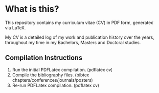 # What is this? 
This repository contains my curriculum vitae (CV) in PDF form, generated via LaTeX.  

My CV is a detailed log of my work and publication history over the years, throughout my time in my Bachelors, Masters and Doctoral studies.

## Compilation Instructions
1. Run the initial PDFLatex compilation. (pdflatex cv)
2. Compile the bibliography files. (bibtex chapters/conferences/journals/posters)
3. Re-run PDFLatex compilation. (pdflatex cv)
